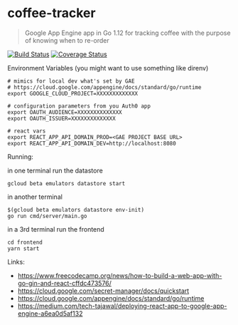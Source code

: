 # coffee-tracker
> Google App Engine app in Go 1.12 for tracking coffee with the purpose of knowing when to re-order

[![Build Status](https://travis-ci.org/chrisvaughn/coffee-tracker.svg?branch=master)](https://travis-ci.org/chrisvaughn/coffee-tracker) [![Coverage Status](https://coveralls.io/repos/github/chrisvaughn/coffee-tracker/badge.svg?branch=master)](https://coveralls.io/github/chrisvaughn/coffee-tracker?branch=master)

Environment Variables (you might want to use something like direnv)

```.env
# mimics for local dev what's set by GAE
# https://cloud.google.com/appengine/docs/standard/go/runtime
export GOOGLE_CLOUD_PROJECT=XXXXXXXXXXXXX

# configuration parameters from you Auth0 app
export OAUTH_AUDIENCE=XXXXXXXXXXXXXX
export OAUTH_ISSUER=XXXXXXXXXXXXXX

# react vars
export REACT_APP_API_DOMAIN_PROD=<GAE PROJECT BASE URL>
export REACT_APP_API_DOMAIN_DEV=http://localhost:8080
```

Running:

in one terminal run the datastore
```
gcloud beta emulators datastore start
```

in another terminal
```
$(gcloud beta emulators datastore env-init)
go run cmd/server/main.go
```
in a 3rd terminal run the frontend
```
cd frontend
yarn start
```

Links:

* https://www.freecodecamp.org/news/how-to-build-a-web-app-with-go-gin-and-react-cffdc473576/
* https://cloud.google.com/secret-manager/docs/quickstart
* https://cloud.google.com/appengine/docs/standard/go/runtime
* https://medium.com/tech-tajawal/deploying-react-app-to-google-app-engine-a6ea0d5af132
    